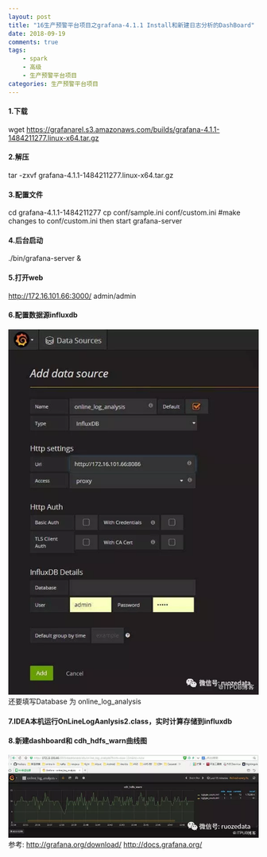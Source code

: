 ```yaml
---
layout: post
title: "16生产预警平台项目之grafana-4.1.1 Install和新建日志分析的DashBoard"
date: 2018-09-19
comments: true
tags: 
	- spark
	- 高级
	- 生产预警平台项目
categories: 生产预警平台项目
---
```


<!--more--> 

#### 1.下载
wget https://grafanarel.s3.amazonaws.com/builds/grafana-4.1.1-1484211277.linux-x64.tar.gz

#### 2.解压
tar -zxvf grafana-4.1.1-1484211277.linux-x64.tar.gz

#### 3.配置文件
cd grafana-4.1.1-1484211277
cp conf/sample.ini conf/custom.ini
#make changes to conf/custom.ini then start grafana-server

#### 4.后台启动
./bin/grafana-server &

#### 5.打开web 
http://172.16.101.66:3000/   admin/admin

#### 6.配置数据源influxdb
![enter description here](/assets/blogImg/919_1.png)
还要填写Database 为 online_log_analysis

#### 7.IDEA本机运行OnLineLogAanlysis2.class，实时计算存储到influxdb
 
#### 8.新建dashboard和 cdh_hdfs_warn曲线图
![enter description here](/assets/blogImg/919_2.png)
参考:
http://grafana.org/download/
http://docs.grafana.org/